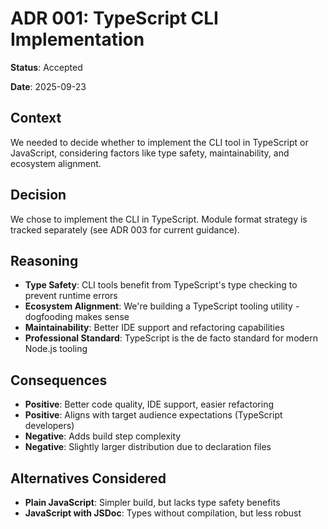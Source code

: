 # ADR 001: TypeScript CLI Implementation

**Status**: Accepted

**Date**: 2025-09-23

## Context

We needed to decide whether to implement the CLI tool in TypeScript or JavaScript, considering factors like type safety, maintainability, and ecosystem alignment.

## Decision

We chose to implement the CLI in TypeScript. Module format strategy is tracked separately (see ADR 003 for current guidance).

## Reasoning

- **Type Safety**: CLI tools benefit from TypeScript's type checking to prevent runtime errors
- **Ecosystem Alignment**: We're building a TypeScript tooling utility - dogfooding makes sense
- **Maintainability**: Better IDE support and refactoring capabilities
- **Professional Standard**: TypeScript is the de facto standard for modern Node.js tooling

## Consequences

- **Positive**: Better code quality, IDE support, easier refactoring
- **Positive**: Aligns with target audience expectations (TypeScript developers)
- **Negative**: Adds build step complexity
- **Negative**: Slightly larger distribution due to declaration files

## Alternatives Considered

- **Plain JavaScript**: Simpler build, but lacks type safety benefits
- **JavaScript with JSDoc**: Types without compilation, but less robust
